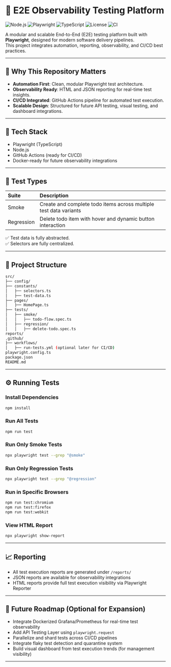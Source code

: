 # 🎯 E2E Observability Testing Platform

![Node.js](https://img.shields.io/badge/Node.js-14.x-blue.svg)
![Playwright](https://img.shields.io/badge/Playwright-E2E-green)
![TypeScript](https://img.shields.io/badge/TypeScript-4.x-blue)
![License](https://img.shields.io/badge/license-MIT-green)
![CI](https://github.com/Dag86/e2e-observability-framework/actions/workflows/playwright.yml/badge.svg)

A modular and scalable End-to-End (E2E) testing platform built with **Playwright**, designed for modern software delivery pipelines.  
This project integrates automation, reporting, observability, and CI/CD best practices.

---

## 🚀 Why This Repository Matters

- **Automation First**: Clean, modular Playwright test architecture.
- **Observability Ready**: HTML and JSON reporting for real-time test insights.
- **CI/CD Integrated**: GitHub Actions pipeline for automated test execution.
- **Scalable Design**: Structured for future API testing, visual testing, and dashboard integrations.


---

## 🚀 Tech Stack

- Playwright (TypeScript)
- Node.js
- GitHub Actions (ready for CI/CD)
- Docker-ready for future observability integrations

---

## 🧪 Test Types

| Suite | Description |
|:---|:---|
| Smoke | Create and complete todo items across multiple test data variants |
| Regression | Delete todo item with hover and dynamic button interaction |

✅ Test data is fully abstracted.  
✅ Selectors are fully centralized.

---

## 📂 Project Structure

```bash
src/
├── config/
├── constants/
│   ├── selectors.ts
│   ├── test-data.ts
├── pages/
│   ├── HomePage.ts
├── tests/
│   ├── smoke/
│   │   ├── todo-flow.spec.ts
│   ├── regression/
│   │   ├── delete-todo.spec.ts
reports/
.github/
├── workflows/
│   ├── run-tests.yml (optional later for CI/CD)
playwright.config.ts
package.json
README.md
```

---

## ⚙️ Running Tests

### Install Dependencies

```bash
npm install
```

### Run All Tests

```bash
npm run test
```

### Run Only Smoke Tests

```bash
npx playwright test --grep "@smoke"
```

### Run Only Regression Tests

```bash
npx playwright test --grep "@regression"
```

### Run in Specific Browsers

```bash
npm run test:chromium
npm run test:firefox
npm run test:webkit
```

### View HTML Report

```bash
npx playwright show-report
```

---

## 📈 Reporting

- All test execution reports are generated under `/reports/`
- JSON reports are available for observability integrations
- HTML reports provide full test execution visibility via Playwright Reporter

---

## 🧠 Future Roadmap (Optional for Expansion)

- Integrate Dockerized Grafana/Prometheus for real-time test observability
- Add API Testing Layer using `playwright.request`
- Parallelize and shard tests across CI/CD pipelines
- Integrate flaky test detection and quarantine system
- Build visual dashboard from test execution trends (for management visibility)

---
